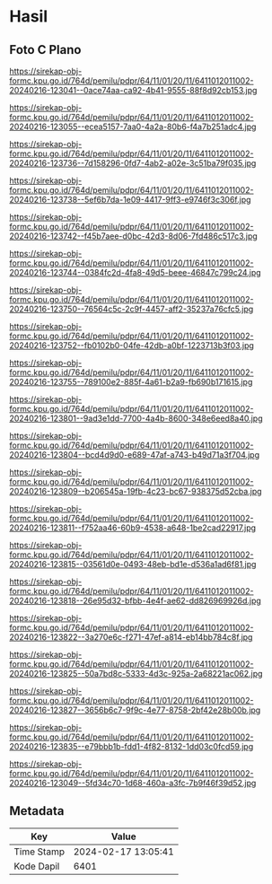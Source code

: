 # Hasil

## Foto C Plano

https://sirekap-obj-formc.kpu.go.id/764d/pemilu/pdpr/64/11/01/20/11/6411012011002-20240216-123041--0ace74aa-ca92-4b41-9555-88f8d92cb153.jpg

https://sirekap-obj-formc.kpu.go.id/764d/pemilu/pdpr/64/11/01/20/11/6411012011002-20240216-123055--ecea5157-7aa0-4a2a-80b6-f4a7b251adc4.jpg

https://sirekap-obj-formc.kpu.go.id/764d/pemilu/pdpr/64/11/01/20/11/6411012011002-20240216-123736--7d158296-0fd7-4ab2-a02e-3c51ba79f035.jpg

https://sirekap-obj-formc.kpu.go.id/764d/pemilu/pdpr/64/11/01/20/11/6411012011002-20240216-123738--5ef6b7da-1e09-4417-9ff3-e9746f3c306f.jpg

https://sirekap-obj-formc.kpu.go.id/764d/pemilu/pdpr/64/11/01/20/11/6411012011002-20240216-123742--f45b7aee-d0bc-42d3-8d06-7fd486c517c3.jpg

https://sirekap-obj-formc.kpu.go.id/764d/pemilu/pdpr/64/11/01/20/11/6411012011002-20240216-123744--0384fc2d-4fa8-49d5-beee-46847c799c24.jpg

https://sirekap-obj-formc.kpu.go.id/764d/pemilu/pdpr/64/11/01/20/11/6411012011002-20240216-123750--76564c5c-2c9f-4457-aff2-35237a76cfc5.jpg

https://sirekap-obj-formc.kpu.go.id/764d/pemilu/pdpr/64/11/01/20/11/6411012011002-20240216-123752--fb0102b0-04fe-42db-a0bf-1223713b3f03.jpg

https://sirekap-obj-formc.kpu.go.id/764d/pemilu/pdpr/64/11/01/20/11/6411012011002-20240216-123755--789100e2-885f-4a61-b2a9-fb690b171615.jpg

https://sirekap-obj-formc.kpu.go.id/764d/pemilu/pdpr/64/11/01/20/11/6411012011002-20240216-123801--9ad3e1dd-7700-4a4b-8600-348e6eed8a40.jpg

https://sirekap-obj-formc.kpu.go.id/764d/pemilu/pdpr/64/11/01/20/11/6411012011002-20240216-123804--bcd4d9d0-e689-47af-a743-b49d71a3f704.jpg

https://sirekap-obj-formc.kpu.go.id/764d/pemilu/pdpr/64/11/01/20/11/6411012011002-20240216-123809--b206545a-19fb-4c23-bc67-938375d52cba.jpg

https://sirekap-obj-formc.kpu.go.id/764d/pemilu/pdpr/64/11/01/20/11/6411012011002-20240216-123811--f752aa46-60b9-4538-a648-1be2cad22917.jpg

https://sirekap-obj-formc.kpu.go.id/764d/pemilu/pdpr/64/11/01/20/11/6411012011002-20240216-123815--03561d0e-0493-48eb-bd1e-d536a1ad6f81.jpg

https://sirekap-obj-formc.kpu.go.id/764d/pemilu/pdpr/64/11/01/20/11/6411012011002-20240216-123818--26e95d32-bfbb-4e4f-ae62-dd826969926d.jpg

https://sirekap-obj-formc.kpu.go.id/764d/pemilu/pdpr/64/11/01/20/11/6411012011002-20240216-123822--3a270e6c-f271-47ef-a814-eb14bb784c8f.jpg

https://sirekap-obj-formc.kpu.go.id/764d/pemilu/pdpr/64/11/01/20/11/6411012011002-20240216-123825--50a7bd8c-5333-4d3c-925a-2a68221ac062.jpg

https://sirekap-obj-formc.kpu.go.id/764d/pemilu/pdpr/64/11/01/20/11/6411012011002-20240216-123827--3656b6c7-9f9c-4e77-8758-2bf42e28b00b.jpg

https://sirekap-obj-formc.kpu.go.id/764d/pemilu/pdpr/64/11/01/20/11/6411012011002-20240216-123835--e79bbb1b-fdd1-4f82-8132-1dd03c0fcd59.jpg

https://sirekap-obj-formc.kpu.go.id/764d/pemilu/pdpr/64/11/01/20/11/6411012011002-20240216-123049--5fd34c70-1d68-460a-a3fc-7b9f46f39d52.jpg


## Metadata

| Key        | Value               |
| ---------- | ------------------- |
| Time Stamp | 2024-02-17 13:05:41 |
| Kode Dapil | 6401                |



